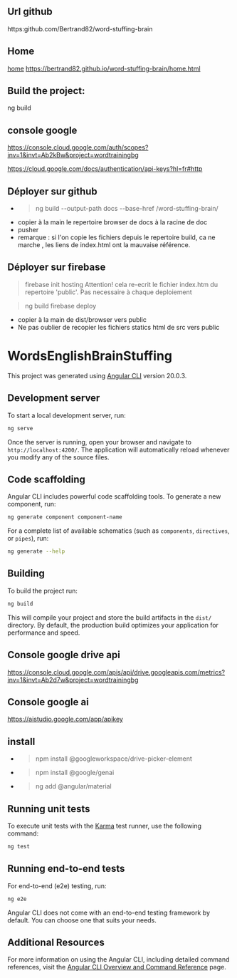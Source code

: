 ## Url github
 
 https:github.com/Bertrand82/word-stuffing-brain
 
 ## Home
  [home](https://bertrand82.github.io/word-stuffing-brain/home.html) 
 https://bertrand82.github.io/word-stuffing-brain/home.html
 
 ## Build the project:
 
 ng build

## console google
 https://console.cloud.google.com/auth/scopes?inv=1&invt=Ab2kBw&project=wordtrainingbg

 https://cloud.google.com/docs/authentication/api-keys?hl=fr#http
 
 ## Déployer sur github

-  >ng build --output-path docs --base-href /word-stuffing-brain/
-  copier à la main le repertoire browser de docs à la racine de doc
-  pusher
-  remarque : si l'on copie les fichiers depuis le repertoire build, ca ne marche , les liens de index.html ont la mauvaise référence.

 ## Déployer sur firebase

 >firebase init hosting
 Attention! cela re-ecrit le fichier index.htm du repertoire 'public'. Pas necessaire à chaque deploiement

 >ng build
 >firebase deploy
 -  copier à la main de dist/browser vers public
 -  Ne pas oublier de recopier les fichiers statics html de src vers public
 
 # WordsEnglishBrainStuffing

This project was generated using [Angular CLI](https://github.com/angular/angular-cli) version 20.0.3.

## Development server

To start a local development server, run:

```bash
ng serve
```

Once the server is running, open your browser and navigate to `http://localhost:4200/`. The application will automatically reload whenever you modify any of the source files.

## Code scaffolding

Angular CLI includes powerful code scaffolding tools. To generate a new component, run:

```bash
ng generate component component-name
```

For a complete list of available schematics (such as `components`, `directives`, or `pipes`), run:

```bash
ng generate --help
```

## Building

To build the project run:

```bash
ng build
```
This will compile your project and store the build artifacts in the `dist/` directory. By default, the production build optimizes your application for performance and speed.

## Console google drive api

https://console.cloud.google.com/apis/api/drive.googleapis.com/metrics?inv=1&invt=Ab2d7w&project=wordtrainingbg


## Console google ai

https://aistudio.google.com/app/apikey

## install

-  >npm install @googleworkspace/drive-picker-element
-  >npm install @google/genai
-  >ng add @angular/material


## Running unit tests

To execute unit tests with the [Karma](https://karma-runner.github.io) test runner, use the following command:

```bash
ng test
```

## Running end-to-end tests

For end-to-end (e2e) testing, run:

```bash
ng e2e
```

Angular CLI does not come with an end-to-end testing framework by default. You can choose one that suits your needs.

## Additional Resources

For more information on using the Angular CLI, including detailed command references, visit the [Angular CLI Overview and Command Reference](https://angular.dev/tools/cli) page.
